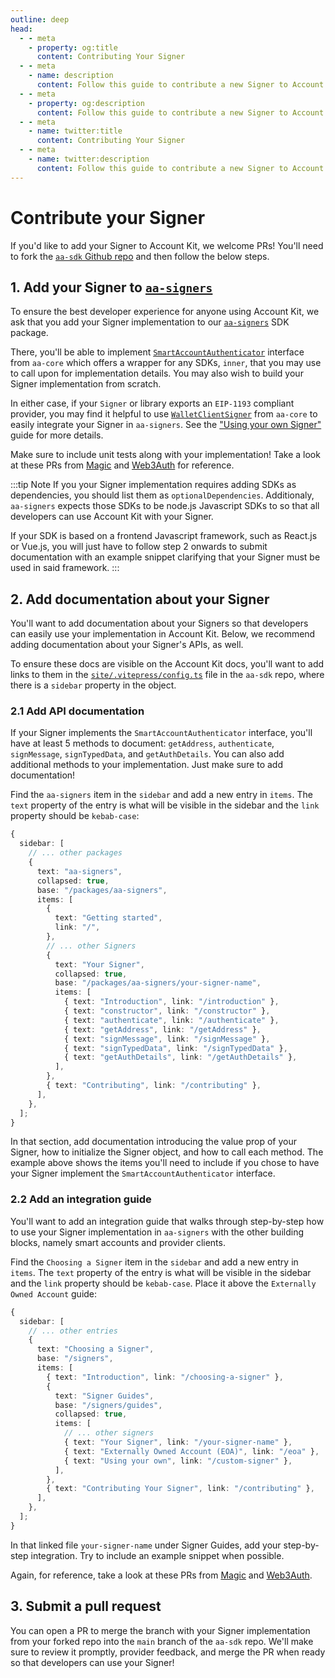 ```yaml
---
outline: deep
head:
  - - meta
    - property: og:title
      content: Contributing Your Signer
  - - meta
    - name: description
      content: Follow this guide to contribute a new Signer to Account Kit documentation, and enable developers to sign ERC-4337 transactions with your Signer.
  - - meta
    - property: og:description
      content: Follow this guide to contribute a new Signer to Account Kit documentation, and enable developers to sign ERC-4337 transactions with your Signer.
  - - meta
    - name: twitter:title
      content: Contributing Your Signer
  - - meta
    - name: twitter:description
      content: Follow this guide to contribute a new Signer to Account Kit documentation, and enable developers to sign ERC-4337 transactions with your Signer.
---
```


# Contribute your Signer

If you'd like to add your Signer to Account Kit, we welcome PRs! You'll need to fork the [`aa-sdk` Github repo](https://github.com/alchemyplatform/aa-sdk) and then follow the below steps.

## 1. Add your Signer to [`aa-signers`](https://github.com/alchemyplatform/aa-sdk/tree/main/packages/signers)

To ensure the best developer experience for anyone using Account Kit, we ask that you add your Signer implementation to our [`aa-signers`](https://github.com/alchemyplatform/aa-sdk/tree/main/packages/signers) SDK package.

There, you'll be able to implement [`SmartAccountAuthenticator`](https://github.com/alchemyplatform/aa-sdk/blob/main/packages/core/src/signer/types.ts#L15) interface from `aa-core` which offers a wrapper for any SDKs, `inner`, that you may use to call upon for implementation details. You may also wish to build your Signer implementation from scratch.

In either case, if your `Signer` or library exports an `EIP-1193` compliant provider, you may find it helpful to use [`WalletClientSigner`](/packages/aa-core/signers/wallet-client) from `aa-core` to easily integrate your Signer in `aa-signers`. See the ["Using your own Signer"](/signers/guides/custom-signer) guide for more details.

Make sure to include unit tests along with your implementation! Take a look at these PRs from [Magic](https://github.com/alchemyplatform/aa-sdk/pull/229) and [Web3Auth](https://github.com/alchemyplatform/aa-sdk/pull/247) for reference.

:::tip Note
If you your Signer implementation requires adding SDKs as dependencies, you should list them as `optionalDependencies`. Additionaly, `aa-signers` expects those SDKs to be node.js Javascript SDKs to so that all developers can use Account Kit with your Signer.

If your SDK is based on a frontend Javascript framework, such as React.js or Vue.js, you will just have to follow step 2 onwards to submit documentation with an example snippet clarifying that your Signer must be used in said framework.
:::

## 2. Add documentation about your Signer

You'll want to add documentation about your Signers so that developers can easily use your implementation in Account Kit. Below, we recommend adding documentation about your Signer's APIs, as well.

To ensure these docs are visible on the Account Kit docs, you'll want to add links to them in the [`site/.vitepress/config.ts`](https://github.com/alchemyplatform/aa-sdk/blob/main/site/.vitepress/config.ts) file in the `aa-sdk` repo, where there is a `sidebar` property in the object.

### 2.1 Add API documentation

If your Signer implements the `SmartAccountAuthenticator` interface, you'll have at least 5 methods to document: `getAddress`, `authenticate`, `signMessage`, `signTypedData`, and `getAuthDetails`. You can also add additional methods to your implementation. Just make sure to add documentation!

Find the `aa-signers` item in the `sidebar` and add a new entry in `items`. The `text` property of the entry is what will be visible in the sidebar and the `link` property should be `kebab-case`:

```ts
{
  sidebar: [
    // ... other packages
    {
      text: "aa-signers",
      collapsed: true,
      base: "/packages/aa-signers",
      items: [
        {
          text: "Getting started",
          link: "/",
        },
        // ... other Signers
        {
          text: "Your Signer",
          collapsed: true,
          base: "/packages/aa-signers/your-signer-name",
          items: [
            { text: "Introduction", link: "/introduction" },
            { text: "constructor", link: "/constructor" },
            { text: "authenticate", link: "/authenticate" },
            { text: "getAddress", link: "/getAddress" },
            { text: "signMessage", link: "/signMessage" },
            { text: "signTypedData", link: "/signTypedData" },
            { text: "getAuthDetails", link: "/getAuthDetails" },
          ],
        },
        { text: "Contributing", link: "/contributing" },
      ],
    },
  ];
}
```

In that section, add documentation introducing the value prop of your Signer, how to initialize the Signer object, and how to call each method. The example above shows the items you'll need to include if you chose to have your Signer implement the `SmartAccountAuthenticator` interface.

### 2.2 Add an integration guide

You'll want to add an integration guide that walks through step-by-step how to use your Signer implementation in `aa-signers` with the other building blocks, namely smart accounts and provider clients.

Find the `Choosing a Signer` item in the `sidebar` and add a new entry in `items`. The `text` property of the entry is what will be visible in the sidebar and the `link` property should be `kebab-case`. Place it above the `Externally Owned Account` guide:

```ts
{
  sidebar: [
    // ... other entries
    {
      text: "Choosing a Signer",
      base: "/signers",
      items: [
        { text: "Introduction", link: "/choosing-a-signer" },
        {
          text: "Signer Guides",
          base: "/signers/guides",
          collapsed: true,
          items: [
            // ... other signers
            { text: "Your Signer", link: "/your-signer-name" },
            { text: "Externally Owned Account (EOA)", link: "/eoa" },
            { text: "Using your own", link: "/custom-signer" },
          ],
        },
        { text: "Contributing Your Signer", link: "/contributing" },
      ],
    },
  ];
}
```

In that linked file `your-signer-name` under Signer Guides, add your step-by-step integration. Try to include an example snippet when possible.

Again, for reference, take a look at these PRs from [Magic](https://github.com/alchemyplatform/aa-sdk/pull/229) and [Web3Auth](https://github.com/alchemyplatform/aa-sdk/pull/247).

## 3. Submit a pull request

You can open a PR to merge the branch with your Signer implementation from your forked repo into the `main` branch of the `aa-sdk` repo. We'll make sure to review it promptly, provider feedback, and merge the PR when ready so that developers can use your Signer!
